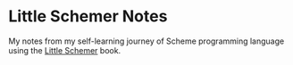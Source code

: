 # Little Schemer Notes

My notes from my self-learning journey of Scheme programming language using the [Little Schemer](https://mitpress.mit.edu/9780262560993/the-little-schemer/) book. 
